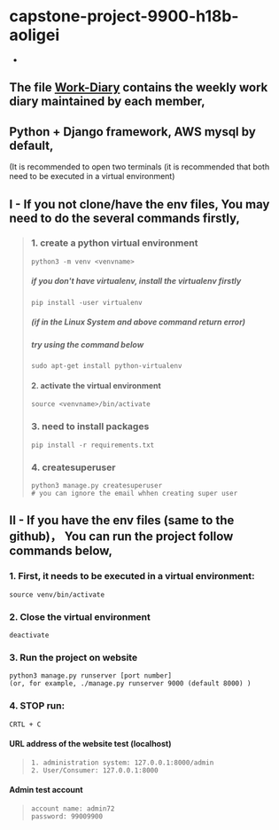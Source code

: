 # capstone-project-9900-h18b-aoligei
-

## The file [Work-Diary](Work-Diary) contains the weekly work diary maintained by each member,
## Python + Django framework,  AWS mysql by default, 

(It is recommended to open two terminals (it is recommended that both need to be executed in a virtual environment)

## I - If you not clone/have the env files, You may need to do the several commands firstly,
> ### 1. create a python virtual environment
> ```.env
> python3 -m venv <venvname>
> ```
> #####  if you don't have virtualenv, install the virtualenv firstly
> ```.env
> pip install -user virtualenv
> ```
> ##### (if in the Linux System and above command return error)
> ##### try using the command below
> ```.env
> sudo apt-get install python-virtualenv
> ```
> #### 2. activate the virtual environment
> ```.env
> source <venvname>/bin/activate
> ```
> ###  3. need to install packages 
> ```.env
> pip install -r requirements.txt
> ```
> ###  4. createsuperuser
> ```.env
> python3 manage.py createsuperuser 
> # you can ignore the email whhen creating super user
> ```



## II - If you have the env files (same to the github)， You can run the project follow commands below,

### 1. First, it needs to be executed in a virtual environment:
```.env
source venv/bin/activate 
```

### 2. Close the  virtual environment
```.env
deactivate
```


### 3. Run the  project on website
```.env
python3 manage.py runserver [port number]
(or, for example, ./manage.py runserver 9000 (default 8000) )
```

### 4. STOP run:
```.env
CRTL + C
```

#### URL address of the website test (localhost)
>```text
>1. administration system: 127.0.0.1:8000/admin
>2. User/Consumer: 127.0.0.1:8000
>```

#### Admin test account
>```text
>account name: admin72
>password: 99009900
>```
